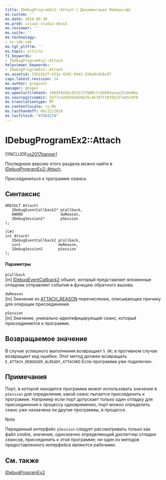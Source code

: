 ```yaml
---
title: IDebugProgramEx2::Attach | Документация Майкрософт
ms.custom: ''
ms.date: 2018-06-30
ms.prod: visual-studio-dev14
ms.reviewer: ''
ms.suite: ''
ms.technology:
- vs-ide-sdk
ms.tgt_pltfrm: ''
ms.topic: article
f1_keywords:
- IDebugProgramEx2::Attach
helpviewer_keywords:
- IDebugProgramEx2::Attach
ms.assetid: 33b22b2f-431e-4205-9441-d28a9c928c97
caps.latest.revision: 14
ms.author: gregvanl
manager: ghogen
ms.openlocfilehash: 1969f8d38cd52572f0d0c7cde603a1ea25c0e0be
ms.sourcegitcommit: 55f7ce2d5d2e458e35c45787f1935b237ee5c9f8
ms.translationtype: MT
ms.contentlocale: ru-RU
ms.lasthandoff: 08/22/2018
ms.locfileid: "47563274"
---
```

# <a name="idebugprogramex2attach"></a>IDebugProgramEx2::Attach
[!INCLUDE[vs2017banner](../../../includes/vs2017banner.md)]

Последнюю версию этого раздела можно найти в [IDebugProgramEx2::Attach](https://docs.microsoft.com/visualstudio/extensibility/debugger/reference/idebugprogramex2-attach).  
  
Присоединиться к программе сеанса.  
  
## <a name="syntax"></a>Синтаксис  
  
```cpp#  
HRESULT Attach(   
   IDebugEventCallback2* pCallback,  
   DWORD                 dwReason,  
   IDebugSession2*       pSession  
);  
```  
  
```  
[C#]  
int Attach(   
   IDebugEventCallback2 pCallback,  
   uint                 dwReason,  
   IDebugSession2       pSession  
);  
```  
  
#### <a name="parameters"></a>Параметры  
 `pCallback`  
 [in] [IDebugEventCallback2](../../../extensibility/debugger/reference/idebugeventcallback2.md) объект, который представляет вложенные отладчик отправляет события в функцию обратного вызова.  
  
 `dwReason`  
 [in] Значение из [ATTACH_REASON](../../../extensibility/debugger/reference/attach-reason.md) перечисление, описывающее причину для операции присоединения.  
  
 `pSession`  
 [in] Значение, уникально идентифицирующий сеанс, который присоединяется к программе.  
  
## <a name="return-value"></a>Возвращаемое значение  
 В случае успешного выполнения возвращает `S_OK`; в противном случае возвращает код ошибки. Этот метод должен возвращать `E_ATTACH_DEBUGGER_ALREADY_ATTACHED` Если программа уже подключен.  
  
## <a name="remarks"></a>Примечания  
 Порт, в которой находится программа может использовать значение в `pSession` для определения, какой сеанс пытается присоединить к программе. Например если порт допускает только один отладку для присоединения к процессу одновременно, порт можно определить сеанс уже назначена ли другие программы, в процессе.  
  
> [!NOTE]
>  Переданный интерфейс `pSession` следует рассматривать только как файл cookie, значение, однозначно определяющий диспетчер отладки сеансов, присоединить к этой программе; ни один из методов предоставленного интерфейса являются рабочими.  
  
## <a name="see-also"></a>См. также  
 [IDebugProgramEx2](../../../extensibility/debugger/reference/idebugprogramex2.md)

